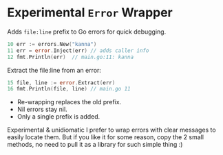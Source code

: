 # Experimental `Error` Wrapper

Adds `file:line` prefix to Go errors for quick debugging.

```go
10 err := errors.New("kanna")
11 err = error.Inject(err) // adds caller info
12 fmt.Println(err)  // main.go:11: kanna
```

Extract the file:line from an error:

```go
15 file, line := error.Extract(err)
16 fmt.Println(file, line) // main.go 11
```

- Re-wrapping replaces the old prefix.
- Nil errors stay nil.
- Only a single prefix is added.

Experimental & unidiomatic I prefer to wrap errors with clear messages to easily locate them.
But if you like it for some reason, copy the 2 small methods, no need to pull it as a library for such simple thing :)
